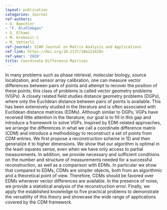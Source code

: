 ```yaml
---
layout: publication
categories: Journal
ref-authors:
- G. Baechler
- "F. D\xFCmbgen"
- G. Elhami
- M. Krekovi\'c
- M. Vetterli
ref-journal: SIAM Journal on Matrix Analysis and Applications
ref-link: https://doi.org/10.1137/18m123428x
ref-year: '2020'
title: Coordinate Difference Matrices
---
```



In many problems such as phase retrieval, molecular biology, source localization, and sensor array calibration, one can measure vector differences between pairs of points and attempt to recover the position of these points; this class of problems is called vector geometry problems (VGPs). A closely related field studies distance geometry problems (DGPs), where only the Euclidean distance between pairs of points is available. This has been extensively studied in the literature and is often associated with Euclidean distance matrices (EDMs). Although similar to DGPs, VGPs have received little attention in the literature; our goal is to fill in this gap and introduce a framework to solve VGPs. Inspired by EDM-related approaches, we arrange the differences in what we call a coordinate difference matrix (CDM) and introduce a methodology to reconstruct a set of points from CDM entries. We first propose a reconstruction scheme in 1D and then generalize it to higher dimensions. We show that our algorithm is optimal in the least-squares sense, even when we have only access to partial measurements. In addition, we provide necessary and sufficient conditions on the number and structure of measurements needed for a successful reconstruction, as well as a comparison with EDMs. In particular we show that compared to EDMs, CDMs are simpler objects, both from an algorithmic and a theoretical point of view. Therefore, CDMs should be favored over EDMs whenever vector differences are available. In the presence of noise, we provide a statistical analysis of the reconstruction error. Finally, we apply the established knowledge to five practical problems to demonstrate the versatility of this theory and showcase the wide range of applications covered by the CDM framework.

